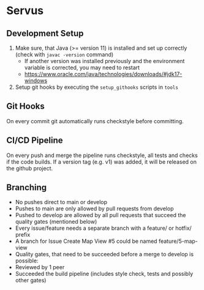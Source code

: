 # Servus

## Development Setup

 1. Make sure, that Java (>= version 11) is installed and set up correctly (check with `javac -version` command)
    - If another version was installed previously and the environment variable is corrected, you may need to restart
    - https://www.oracle.com/java/technologies/downloads/#jdk17-windows 
 2. Setup git hooks by executing the `setup_githooks` scripts in `tools`

## Git Hooks

On every commit git automatically runs checkstyle before committing.

## CI/CD Pipeline

On every push and merge the pipeline runs checkstyle, all tests and checks if the code builds.
If a version tag (e.g. v1) was added, it will be released on the github project.

## Branching

- No pushes direct to main or develop
- Pushes to main are only allowed by pull requests from develop
- Pushed to develop are allowed by all pull requests that succeed the quality gates (mentioned below)
- Every issue/feature needs a separate branch with a feature/ or hotfix/ prefix
 - A branch for Issue Create Map View #5 could be named feature/5-map-view
- Quality gates, that need to be succeeded before a merge to develop is possible:
 - Reviewed by 1 peer 
 - Succeeded the build pipeline (includes style check, tests and possibly other gates)
